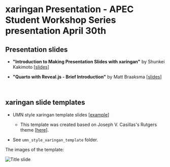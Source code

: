 # xaringan Presentation - APEC Student Workshop Series presentation April 30th

## Presentation slides

+ **"Introduction to Making Presentation Slides with xaringan"** by Shunkei Kakimoto [[slides](https://shunkei3.github.io/APEC_xaringanPresentations/xaringan/index.html)]


+ **"Quarto with Reveal.js - Brief Introduction"** by Matt Braaksma [[slides](https://shunkei3.github.io/APEC_xaringanPresentations/quarto/apec_seminar_quarto.html)]

<br>

## xaringan slide templates

+ UMN style xaringan template slides [[example](https://shunkei3.github.io/APEC_xaringanPresentations/umn_style_xaringan_template/temp_slide.html)]
	+ This template was created based on Joseph V. Casillas's Rutgers theme [[here](https://github.com/jvcasillas/ru_xaringan)]. 

+ See `umn_style_xaringan_template` folder.

The images of the template:

![Title slide](https://shunkei3.github.io/APEC_xaringanPresentations/xaringan/images/view-slides.png)


<!-- Several modifications were made: 

+ 1. I tweaked font types and color schemes so that presentation match with UMN theme. 
	+ For details about UMN colors,  see [this](https://university-relations.umn.edu/resources/colors-and-type ).

+ 2. I added another CSS file named `my-style.css`. This contains CSS for content boxes, scrolling through slides, blockuote, additional 
 -->









